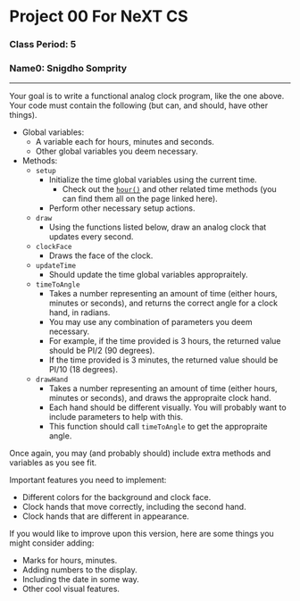 # Project 00 For NeXT CS
### Class Period: 5
### Name0: Snigdho Somprity
---

Your goal is to write a functional analog clock program, like the one above. Your code must contain the following (but can, and should, have other things).
* Global variables:
  - A variable each for hours, minutes and seconds.
  - Other global variables you deem necessary.
* Methods:
  * `setup`
    - Initialize the time global variables using the current time.
      - Check out the [`hour()`](https://processing.org/reference/hour_.html) and other related time methods (you can find them all on the page linked here).
    - Perform other necessary setup actions.
  * `draw`
    - Using the functions listed below, draw an analog clock that updates every second.
  * `clockFace`
    - Draws the face of the clock.
  * `updateTime`
    - Should update the time global variables appropraitely.
  * `timeToAngle`
    - Takes a number representing an amount of time (either hours, minutes or seconds), and returns the correct angle for a clock hand, in radians.
    - You may use any combination of parameters you deem necessary.
    - For example, if the time provided is 3 hours, the returned value should be PI/2 (90 degrees).
    - If the time provided is 3 minutes, the returned value should be PI/10 (18 degrees).
  * `drawHand`
    - Takes a number representing an amount of time (either hours, minutes or seconds), and draws the appropraite clock hand.
    - Each hand should be different visually. You will probably want to include parameters to help with this.
    - This function should call `timeToAngle` to get the appropraite angle.

Once again, you may (and probably should) include extra methods and variables as you see fit.

Important features you need to implement:
* Different colors for the background and clock face.
* Clock hands that move correctly, including the second hand.
* Clock hands that are different in appearance.

If you would like to improve upon this version, here are some things you might consider adding:
* Marks for hours, minutes.
* Adding numbers to the display.
* Including the date in some way.
* Other cool visual features.
